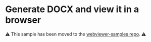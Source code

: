 # Generate DOCX and view it in a browser

⚠️ This sample has been moved to the [webviewer-samples repo](https://github.com/ApryseSDK/webviewer-samples/tree/main/webviewer-generate-docx). ⚠️